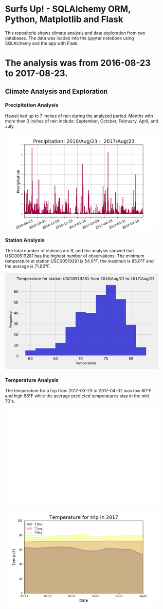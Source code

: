 # Surfs Up! - SQLAlchemy ORM, Python, Matplotlib and Flask

This repositorie shows climate analysis and data exploration from two databases.
The data was loaded into the jupyter notebook using SQLAlchemy and the app with Flask.


# The analysis was from 2016-08-23 to 2017-08-23.

## Climate Analysis and Exploration


### Precipitation Analysis

Hawaii had up to 7 inches of rain during the analyzed period. Months with more than 3 inches of rain include: September, October, February, April, and July.

![precipitation_amounts.png](Output/precipitation_amounts.png)

### Station Analysis

The total number of stations are 9, and the analysis showed that USC00519281 has the highest number of observations.
The minimum temperature at station USC00519281 is 54.0°F, the maximun is 85.0°F and the average is 71.66°F.

![temperature_results_hist.png](Output/temperature_results_hist.png)

### Temperature Analysis

The temperature for a trip from 2017-03-23 to 2017-04-02 was low  60°F and high 88°F while the average predicted temperatures stay in the mid 70's.

  ![trip_avg_temperature.png](Output/trip_abg_temp.png)
  
  
  ![daily-normals](Output/trip_temperature_results_area.png)




